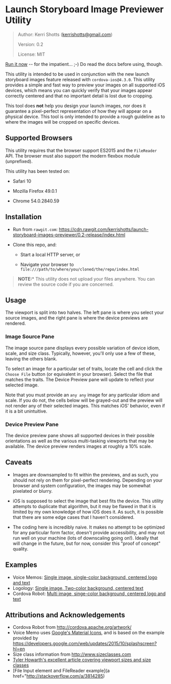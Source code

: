 # Launch Storyboard Image Previewer Utility

> Author: Kerri Shotts (kerrishotts@gmail.com)
>
> Version: 0.2
>
> License: MIT

[Run it now](https://cdn.rawgit.com/kerrishotts/launch-storyboard-images-previewer/0.2-release/index.html) -- for the impatient... ;-) Do read the docs before using, though.

This utility is intended to be used in conjunction with the new launch storyboard images feature released with `cordova-ios@4.3.0`. This utility provides a simple and fast way to preview your images on all supported iOS devices, which means you can quickly verify that your images appear correctly centered and that no important detail is lost due to cropping.

This tool does **not** help you design your launch images, nor does it guarantee a pixel-perfect representation of how they will appear on a physical device. This tool is only intended to provide a rough guideline as to where the images will be cropped on specific devices.

## Supported Browsers

This utility requires that the browser support ES2015 and the `FileReader` API. The browser must also support the modern flexbox module (unprefixed).

This utility has been tested on:

* Safari 10

* Mozilla Firefox 49.0.1

* Chrome 54.0.2840.59

## Installation

* Run from `rawgit.com`: https://cdn.rawgit.com/kerrishotts/launch-storyboard-images-previewer/0.2-release/index.html

* Clone this repo, and:

    * Start a local HTTP server, or 
    
    * Navigate your browser to `file:///path/to/where/you/cloned/the/repo/index.html`
    
> **NOTE:*** This utility does not upload your files anywhere. You can review the source code if you are concerned.

## Usage

The viewport is split into two halves. The left pane is where you select your source images, and the right pane is where the device previews are rendered.

### Image Source Pane 

The image source pane displays every possible variation of device idiom, scale, and size class. Typically, however, you'll only use a few of these, leaving the others blank.

To select an image for a particular set of traits, locate the cell and click the `Choose File` button (or equivalent in your browser). Select the file that matches the traits. The Device Preview pane will update to reflect your selected image.

Note that you must provide an `any any` image for any particular idiom and scale. If you do not, the cells below will be grayed-out and the preview will not render any of their selected images. This matches iOS' behavior, even if it is a bit unintuitive.

### Device Preview Pane

The device preview pane shows all supported devices in their possible orientations as well as the various multi-tasking viewports that may be available. The device preview renders images at roughly a 10% scale.

## Caveats

* Images are downsampled to fit within the previews, and as such, you should not rely on them for pixel-perfect rendering. Depending on your browser and system configuration, the images may be somewhat pixelated or blurry.

* iOS is supposed to select the image that best fits the device. This utility attempts to duplicate that algorithm, but it may be flawed in that it is limited by my own knowledge of how iOS does it. As such, it is possible that there are some edge cases that I haven't considered.

* The coding here is incredibly naive. It makes no attempt to be optimized for any particular form factor, doesn't provide accessibility, and may not run well on your machine (lots of downscaling going on!). Ideally that will change in the future, but for now, consider this "proof of concept" quality.

## Examples

* Voice Memos: [Single image, single-color background, centered logo and text](https://cdn.rawgit.com/kerrishotts/launch-storyboard-images-previewer/0.2-release/index.html?at2x-universal-anyany=examples/material-voice-memos/Default@2x~universal~anyany.png)
* Logology: [Single image, Two-color background, centered text](https://cdn.rawgit.com/kerrishotts/launch-storyboard-images-previewer/0.2-release/index.html?at2x-universal-anyany=examples/logology/Default@2x~universal~anyany.png)
* Cordova Robot: [Multi image, singe-color background, centered logo and text](https://cdn.rawgit.com/kerrishotts/launch-storyboard-images-previewer/0.2-release/index.html?at2x-universal-comany=examples/cordova-robot/Default@2x~universal~comany.png&at2x-universal-comcom=examples/cordova-robot/Default@2x~universal~comcom.png&at3x-universal-anyany=examples/cordova-robot/Default@3x~universal~anyany.png&at3x-universal-comany=examples/cordova-robot/Default@3x~universal~comany.png&at3x-universal-anycom=examples/cordova-robot/Default@3x~universal~anycom.png&at2x-universal-anyany=examples/cordova-robot/Default@2x~universal~anyany.png)

## Attributions and Acknowledgements

* Cordova Robot from http://cordova.apache.org/artwork/
* Voice Memo uses [Google's Material Icons](https://design.google.com/icons/), and is based on the example provided by https://developers.google.com/web/updates/2015/10/splashscreen?hl=en
* Size class information from http://www.sizeclasses.com
* [Tyler Howarth's excellent article covering viewport sizes and size classes](https://medium.design/regular-and-compact-ios-display-size-breakdown-for-designers-d3ff3044e06e#.xg73rh9wx)
* [File Input element and FileReader example](a href="http://stackoverflow.com/a/3814285)